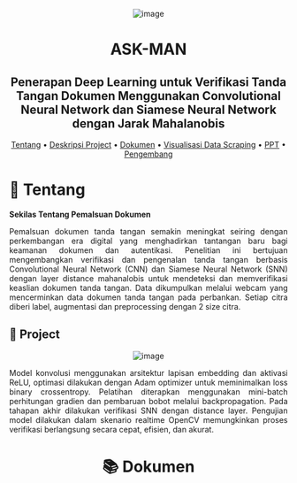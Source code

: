 <div align="center">

![image](https://github.com/user-attachments/assets/e3f87566-6217-4d7f-a2e6-38d66f59ee84)

# ASK-MAN

## Penerapan Deep Learning untuk Verifikasi Tanda Tangan Dokumen Menggunakan Convolutional Neural Network dan Siamese Neural Network dengan Jarak Mahalanobis

<p align="center">


[Tentang](#newspaper-Tentang)
•
[Deskripsi Project](#open_book-Project)
•
[Dokumen](#books-Dokumen)
•
[Visualisasi Data Scraping](#bar_chart-visualisasi-data-scraping)
•
[PPT](#computer-PPT)
•
[Pengembang](#panda_face-Pengembang)

</div>

# :newspaper: Tentang

**Sekilas Tentang Pemalsuan Dokumen**

<p align="justify">
Pemalsuan dokumen tanda tangan semakin meningkat seiring dengan perkembangan era digital yang menghadirkan tantangan baru bagi keamanan dokumen dan autentikasi. Penelitian ini bertujuan mengembangkan verifikasi dan pengenalan tanda tangan berbasis Convolutional Neural Network (CNN) dan Siamese Neural Network (SNN) dengan layer distance mahanalobis untuk mendeteksi dan memverifikasi keaslian dokumen tanda tangan. Data dikumpulkan melalui webcam yang mencerminkan data dokumen tanda tangan pada perbankan. Setiap citra diberi label, augmentasi dan preprocessing dengan 2 size citra.
</p>



## :open_book: Project 

<div align="center">

![image](https://github.com/user-attachments/assets/29d16c29-7d61-41e9-b65c-d5e2be98e7ad)

<p align="center">

<p align="justify">
Model konvolusi menggunakan arsitektur lapisan embedding dan aktivasi ReLU, optimasi dilakukan dengan Adam optimizer untuk meminimalkan loss binary crossentropy. Pelatihan diterapkan menggunakan mini-batch perhitungan gradien dan pembaruan bobot melalui backpropagation. Pada tahapan akhir dilakukan verifikasi SNN dengan distance layer. Pengujian model dilakukan dalam skenario realtime OpenCV memungkinkan proses verifikasi berlangsung secara cepat, efisien, dan akurat. 
</p>

# :books: Dokumen
